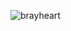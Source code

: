 <p align="left"> <img src="https://komarev.com/ghpvc/?username=brayheart&label=Profile%20views&color=0e75b6&style=flat" alt="brayheart" /> </p>
